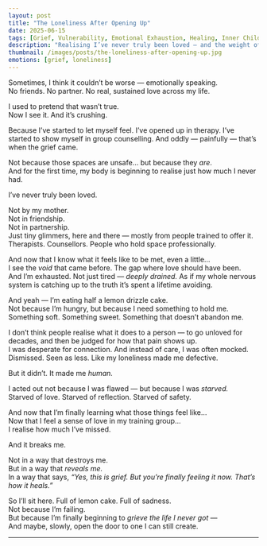 ```yaml
---
layout: post
title: "The Loneliness After Opening Up"
date: 2025-06-15
tags: [Grief, Vulnerability, Emotional Exhaustion, Healing, Inner Child]
description: "Realising I’ve never truly been loved — and the weight of that truth after allowing myself to be open, vulnerable, and seen."
thumbnail: /images/posts/the-loneliness-after-opening-up.jpg
emotions: [grief, loneliness]
---
```


Sometimes, I think it couldn’t be worse — emotionally speaking.  
No friends. No partner. No real, sustained love across my life.

I used to pretend that wasn’t true.  
Now I see it. And it’s crushing.

Because I’ve started to let myself feel. I’ve opened up in therapy. I’ve started to show myself in group counselling. And oddly — painfully — that’s when the grief came.

Not because those spaces are unsafe… but because they *are*.  
And for the first time, my body is beginning to realise just how much I never had.

I’ve never truly been loved.

Not by my mother.  
Not in friendship.  
Not in partnership.  
Just tiny glimmers, here and there — mostly from people trained to offer it. Therapists. Counsellors. People who hold space professionally.

And now that I know what it feels like to be met, even a little…  
I see the *void* that came before. The gap where love should have been.  
And I’m exhausted. Not just tired — *deeply drained.* As if my whole nervous system is catching up to the truth it’s spent a lifetime avoiding.

And yeah — I’m eating half a lemon drizzle cake.  
Not because I’m hungry, but because I need something to hold me.  
Something soft. Something sweet. Something that doesn’t abandon me.

I don’t think people realise what it does to a person — to go unloved for decades, and then be judged for how that pain shows up.  
I was desperate for connection. And instead of care, I was often mocked. Dismissed. Seen as less. Like my loneliness made me defective.

But it didn’t. It made me *human.*

I acted out not because I was flawed — but because I was *starved.*  
Starved of love. Starved of reflection. Starved of safety.

And now that I’m finally learning what those things feel like…  
Now that I feel a sense of love in my training group…  
I realise how much I’ve missed.

And it breaks me.

Not in a way that destroys me.  
But in a way that *reveals me.*  
In a way that says, *“Yes, this is grief. But you’re finally feeling it now. That’s how it heals.”*

So I’ll sit here. Full of lemon cake. Full of sadness.  
Not because I’m failing.  
But because I’m finally beginning to *grieve the life I never got* —  
And maybe, slowly, open the door to one I can still create.


---
